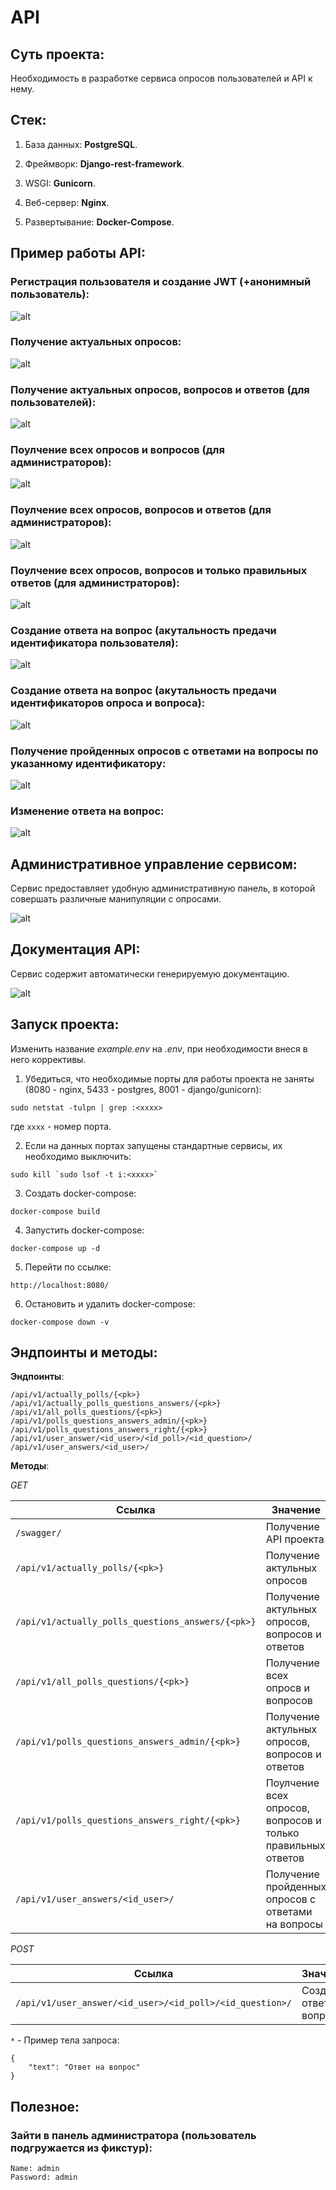 # API

## Суть проекта:

Необходимость в разработке сервиса опросов пользователей и API к нему.

## Стек:

1. База данных: **PostgreSQL**.

2. Фреймворк: **Django-rest-framework**.

3. WSGI: **Gunicorn**.

4. Веб-сервер: **Nginx**.

5. Развертывание: **Docker-Compose**. 

## Пример работы API:

### Регистрация пользователя и создание JWT (+анонимный пользователь):

![alt](https://github.com/coldcloudgold/illustration/blob/main/Project/DRF_API_3/3.%20user_create.gif)

### Получение актуальных опросов:

![alt](https://github.com/coldcloudgold/illustration/blob/main/Project/DRF_API_3/4.%20actually_polls.gif)

### Получение актуальных опросов, вопросов и ответов (для пользователей):

![alt](https://github.com/coldcloudgold/illustration/blob/main/Project/DRF_API_3/5.%20actually_polls_questions_answers.gif)

### Поулчение всех опросов и вопросов (для администраторов):

![alt](https://github.com/coldcloudgold/illustration/blob/main/Project/DRF_API_3/6.%20all_polls_questions.gif)

### Поулчение всех опросов, вопросов и ответов (для администраторов):

![alt](https://github.com/coldcloudgold/illustration/blob/main/Project/DRF_API_3/7.%20polls_questions_answers_admin.gif)

### Поулчение всех опросов, вопросов и только правильных ответов (для администраторов):

![alt](https://github.com/coldcloudgold/illustration/blob/main/Project/DRF_API_3/8.%20polls_questions_answers_right.gif)

### Создание ответа на вопрос (акутальность предачи идентификатора пользователя):

![alt](https://github.com/coldcloudgold/illustration/blob/main/Project/DRF_API_3/9.gif)

### Создание ответа на вопрос (акутальность предачи идентификаторов опроса и вопроса):

![alt](https://github.com/coldcloudgold/illustration/blob/main/Project/DRF_API_3/10.gif)

### Получение пройденных опросов с ответами на вопросы по указанному идентификатору:

![alt](https://github.com/coldcloudgold/illustration/blob/main/Project/DRF_API_3/11.%20user_answers.gif)

### Изменение ответа на вопрос:

![alt](https://github.com/coldcloudgold/illustration/blob/main/Project/DRF_API_3/12.%20user_answers_new.gif)


## Административное управление сервисом:

Сервис предоставляет удобную административную панель, в которой совершать различные манипуляции с опросами. 

![alt](https://github.com/coldcloudgold/illustration/blob/main/Project/DRF_API_3/1.%20admin.gif)

## Документация API:

Сервис содержит автоматически генерируемую документацию. 

![alt](https://github.com/coldcloudgold/illustration/blob/main/Project/DRF_API_3/2.%20swagger.gif)


## Запуск проекта:

Изменить название *example.env* на *.env*, при необходимости внеся в него коррективы.

1. Убедиться, что необходимые порты для работы проекта не заняты (8080 - nginx, 5433 - postgres, 8001 - django/gunicorn): 

`sudo netstat -tulpn | grep :<xxxx>`

где `xxxx` - номер порта.

2. Если на данных портах запущены стандартные сервисы, их необходимо выключить: 

```sudo kill `sudo lsof -t i:<xxxx>` ```

3. Создать docker-compose: 

`docker-compose build`

4. Запустить docker-compose: 

`docker-compose up -d`

5. Перейти по ссылке:

`http://localhost:8080/`

6. Остановить и удалить docker-compose:

`docker-compose down -v`


## Эндпоинты и методы:

**Эндпоинты**:
```
/api/v1/actually_polls/{<pk>}
/api/v1/actually_polls_questions_answers/{<pk>}
/api/v1/all_polls_questions/{<pk>}
/api/v1/polls_questions_answers_admin/{<pk>}
/api/v1/polls_questions_answers_right/{<pk>}
/api/v1/user_answer/<id_user>/<id_poll>/<id_question>/
/api/v1/user_answers/<id_user>/
```

**Методы**:

*GET*

Ссылка | Значение
--- | ---
`/swagger/` | Получение API проекта
`/api/v1/actually_polls/{<pk>}` | Получение актульных опросов
`/api/v1/actually_polls_questions_answers/{<pk>}` | Получение актульных опросов, вопросов и ответов
`/api/v1/all_polls_questions/{<pk>}` | Получение всех опросв и вопросов
`/api/v1/polls_questions_answers_admin/{<pk>}` | Получение актульных опросов, вопросов и ответов
`/api/v1/polls_questions_answers_right/{<pk>}` | Поулчение всех опросов, вопросов и только правильных ответов
`/api/v1/user_answers/<id_user>/` | Получение пройденных опросов с ответами на вопросы


*POST*

Ссылка | Значение
--- | --- 
`/api/v1/user_answer/<id_user>/<id_poll>/<id_question>/` | Создание ответа на вопрос `*`

`*` - Пример тела запроса:
```
{
    "text": "Ответ на вопрос"
}
```

## Полезное:

### Зайти в панель администратора (пользователь подгружается из фикстур):

```
Name: admin
Password: admin
```
